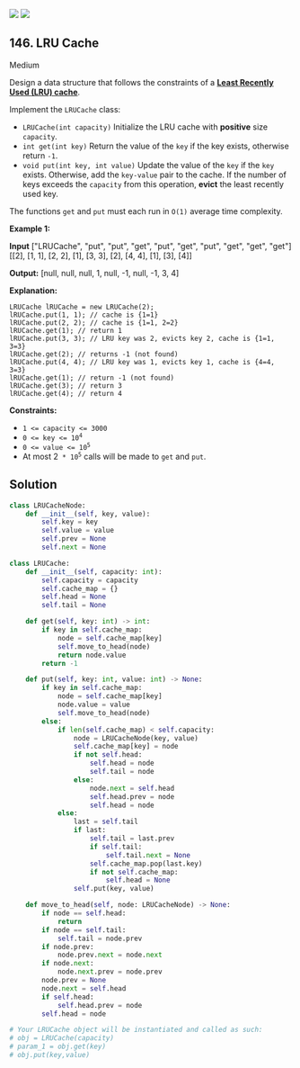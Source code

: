 [![](https://img.shields.io/github/stars/LeetCode-in-Python/LeetCode-in-Python?label=Stars&style=flat-square)](https://github.com/LeetCode-in-Python/LeetCode-in-Python)
[![](https://img.shields.io/github/forks/LeetCode-in-Python/LeetCode-in-Python?label=Fork%20me%20on%20GitHub%20&style=flat-square)](https://github.com/LeetCode-in-Python/LeetCode-in-Python/fork)

## 146\. LRU Cache

Medium

Design a data structure that follows the constraints of a **[Least Recently Used (LRU) cache](https://en.wikipedia.org/wiki/Cache_replacement_policies#LRU)**.

Implement the `LRUCache` class:

*   `LRUCache(int capacity)` Initialize the LRU cache with **positive** size `capacity`.
*   `int get(int key)` Return the value of the `key` if the key exists, otherwise return `-1`.
*   `void put(int key, int value)` Update the value of the `key` if the `key` exists. Otherwise, add the `key-value` pair to the cache. If the number of keys exceeds the `capacity` from this operation, **evict** the least recently used key.

The functions `get` and `put` must each run in `O(1)` average time complexity.

**Example 1:**

**Input** ["LRUCache", "put", "put", "get", "put", "get", "put", "get", "get", "get"] [[2], [1, 1], [2, 2], [1], [3, 3], [2], [4, 4], [1], [3], [4]]

**Output:** [null, null, null, 1, null, -1, null, -1, 3, 4]

**Explanation:**

    LRUCache lRUCache = new LRUCache(2);
    lRUCache.put(1, 1); // cache is {1=1}
    lRUCache.put(2, 2); // cache is {1=1, 2=2}
    lRUCache.get(1); // return 1
    lRUCache.put(3, 3); // LRU key was 2, evicts key 2, cache is {1=1, 3=3}
    lRUCache.get(2); // returns -1 (not found)
    lRUCache.put(4, 4); // LRU key was 1, evicts key 1, cache is {4=4, 3=3}
    lRUCache.get(1); // return -1 (not found)
    lRUCache.get(3); // return 3
    lRUCache.get(4); // return 4 

**Constraints:**

*   `1 <= capacity <= 3000`
*   <code>0 <= key <= 10<sup>4</sup></code>
*   <code>0 <= value <= 10<sup>5</sup></code>
*   At most 2<code> * 10<sup>5</sup></code> calls will be made to `get` and `put`.

## Solution

```python
class LRUCacheNode:
    def __init__(self, key, value):
        self.key = key
        self.value = value
        self.prev = None
        self.next = None

class LRUCache:
    def __init__(self, capacity: int):
        self.capacity = capacity
        self.cache_map = {}
        self.head = None
        self.tail = None

    def get(self, key: int) -> int:
        if key in self.cache_map:
            node = self.cache_map[key]
            self.move_to_head(node)
            return node.value
        return -1

    def put(self, key: int, value: int) -> None:
        if key in self.cache_map:
            node = self.cache_map[key]
            node.value = value
            self.move_to_head(node)
        else:
            if len(self.cache_map) < self.capacity:
                node = LRUCacheNode(key, value)
                self.cache_map[key] = node
                if not self.head:
                    self.head = node
                    self.tail = node
                else:
                    node.next = self.head
                    self.head.prev = node
                    self.head = node
            else:
                last = self.tail
                if last:
                    self.tail = last.prev
                    if self.tail:
                        self.tail.next = None
                    self.cache_map.pop(last.key)
                    if not self.cache_map:
                        self.head = None
                self.put(key, value)

    def move_to_head(self, node: LRUCacheNode) -> None:
        if node == self.head:
            return
        if node == self.tail:
            self.tail = node.prev
        if node.prev:
            node.prev.next = node.next
        if node.next:
            node.next.prev = node.prev
        node.prev = None
        node.next = self.head
        if self.head:
            self.head.prev = node
        self.head = node

# Your LRUCache object will be instantiated and called as such:
# obj = LRUCache(capacity)
# param_1 = obj.get(key)
# obj.put(key,value)
```